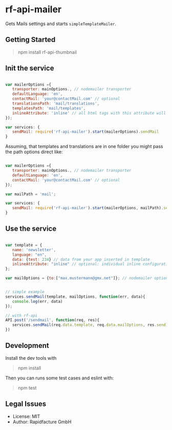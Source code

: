 # rf-api-mailer

Gets Mails settings and starts `simpleTemplateMailer`.


## Getting Started

> npm install rf-api-thumbnail

## Init the service


```js

var mailerOptions ={
   transporter: mainOptions., // nodemailer transporter
   defaultLanguage: 'en',
   contactMail: 'your@contactMail.com' // optional
   translationsPath: 'mail/translations',
   templatesPath: 'mail/templates',
   inlineAttribute: 'inline' // all html tags with this attribute will be "inlined" by "inline-source"
});

var services: {
   sendMail: require('rf-api-mailer').start(mailerOptions).sendMail
}

```


Assuming, that templates and translations are in one folder you might pass the path options direct like:

```js

var mailerOptions ={
   transporter: mainOptions., // nodemailer transporter
   defaultLanguage: 'en',
   contactMail: 'your@contactMail.com' // optional
});

var mailPath = 'mail';

var services: {
   sendMail: require('rf-api-mailer').start(mailerOptions, mailPath).sendMail
}

```


## Use the service
```js

var template = {
   name: 'newsletter',
   language: "en",
   data: {test: 234} // data from your app inserted in template
   inlineAttribute: "inline" // optional: individual inline configuration
};

var mailOptions = {to:["max.mustermann@gmx.net"]}; // nodemailer options


// simple example
services.sendMail(template, mailOptions, function(err, data){
   console.log(err, data)
});

// with rf-api
API.post('/sendmail', function(req, res){
   services.sendMail(req.data.template, req.data.mailOptions, res.send);
})

```


## Development

Install the dev tools with

> npm install

Then you can runs some test cases and eslint with:

> npm test


## Legal Issues
* License: MIT
* Author: Rapidfacture GmbH

